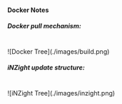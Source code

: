 ####  Docker Notes

##### Docker pull mechanism:
<br>
![Docker Tree](./images/build.png)

##### iNZight update structure:
<br>
![iNZight Tree](./images/inzight.png)



